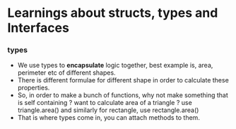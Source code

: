 # Learnings about structs, types and Interfaces

### types
- We use types to **encapsulate** logic together, best example is, area, perimeter etc of different shapes.
- There is different formulae for different shape in order to calculate these properties.
- So, in order to make a bunch of functions, why not make something that is self containing ? want to calculate area of a triangle ? use triangle.area() and similarly for rectangle, use rectangle.area()
- That is where types come in, you can attach methods to them.